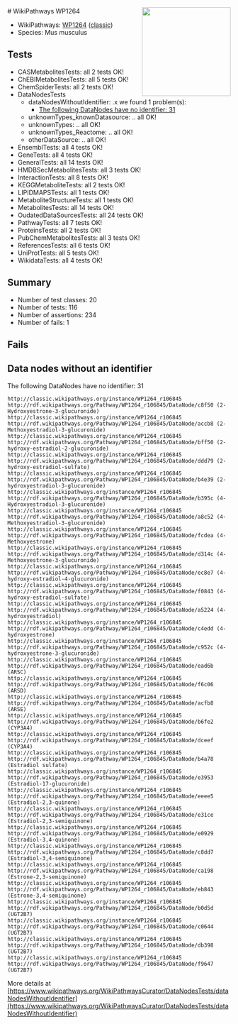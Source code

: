 <img style="float: right; width: 200px" src="https://upload.wikimedia.org/wikipedia/commons/thumb/8/83/Wplogo_with_text_500.png/640px-Wplogo_with_text_500.png" />
# WikiPathways WP1264

* WikiPathways: [WP1264](https://wikipathways.org/pathways/WP1264) ([classic](https://classic.wikipathways.org/instance/WP1264))
* Species: Mus musculus
## Tests
* CASMetabolitesTests: all 2 tests OK!
* ChEBIMetabolitesTests: all 5 tests OK!
* ChemSpiderTests: all 2 tests OK!
* DataNodesTests
    * dataNodesWithoutIdentifier: .x we found 1 problem(s):
        * [The following DataNodes have no identifier: 31](#8792c4cf)
    * unknownTypes_knownDatasource: .. all OK!
    * unknownTypes: .. all OK!
    * unknownTypes_Reactome: .. all OK!
    * otherDataSource: .. all OK!
* EnsemblTests: all 4 tests OK!
* GeneTests: all 4 tests OK!
* GeneralTests: all 14 tests OK!
* HMDBSecMetabolitesTests: all 3 tests OK!
* InteractionTests: all 8 tests OK!
* KEGGMetaboliteTests: all 2 tests OK!
* LIPIDMAPSTests: all 1 tests OK!
* MetaboliteStructureTests: all 1 tests OK!
* MetabolitesTests: all 14 tests OK!
* OudatedDataSourcesTests: all 24 tests OK!
* PathwayTests: all 7 tests OK!
* ProteinsTests: all 2 tests OK!
* PubChemMetabolitesTests: all 3 tests OK!
* ReferencesTests: all 6 tests OK!
* UniProtTests: all 5 tests OK!
* WikidataTests: all 4 tests OK!


## Summary

* Number of test classes: 20
* Number of tests: 116
* Number of assertions: 234
* Number of fails: 1

## Fails

<a name="8792c4cf" />

## Data nodes without an identifier

The following DataNodes have no identifier: 31
```
http://classic.wikipathways.org/instance/WP1264_r106845 http://rdf.wikipathways.org/Pathway/WP1264_r106845/DataNode/c8f50 (2-Hydroxyestrone-3-glucuronide)
http://classic.wikipathways.org/instance/WP1264_r106845 http://rdf.wikipathways.org/Pathway/WP1264_r106845/DataNode/accb8 (2-Methoxyestradiol-3-glucuronide)
http://classic.wikipathways.org/instance/WP1264_r106845 http://rdf.wikipathways.org/Pathway/WP1264_r106845/DataNode/bff50 (2-hydroxy-estradiol-2-glucuronide)
http://classic.wikipathways.org/instance/WP1264_r106845 http://rdf.wikipathways.org/Pathway/WP1264_r106845/DataNode/ddd79 (2-hydroxy-estradiol-sulfate)
http://classic.wikipathways.org/instance/WP1264_r106845 http://rdf.wikipathways.org/Pathway/WP1264_r106845/DataNode/b4e39 (2-hydroxyestradiol-3-glucuronide)
http://classic.wikipathways.org/instance/WP1264_r106845 http://rdf.wikipathways.org/Pathway/WP1264_r106845/DataNode/b395c (4-Hydroxyestradiol-3-glucuronide)
http://classic.wikipathways.org/instance/WP1264_r106845 http://rdf.wikipathways.org/Pathway/WP1264_r106845/DataNode/a8c52 (4-Methoxyestradiol-3-glucuronide)
http://classic.wikipathways.org/instance/WP1264_r106845 http://rdf.wikipathways.org/Pathway/WP1264_r106845/DataNode/fcdea (4-Methoxyestrone)
http://classic.wikipathways.org/instance/WP1264_r106845 http://rdf.wikipathways.org/Pathway/WP1264_r106845/DataNode/d314c (4-Methoxyestrone-3-glucuronide)
http://classic.wikipathways.org/instance/WP1264_r106845 http://rdf.wikipathways.org/Pathway/WP1264_r106845/DataNode/ec8e7 (4-hydroxy-estradiol-4-glucuronide)
http://classic.wikipathways.org/instance/WP1264_r106845 http://rdf.wikipathways.org/Pathway/WP1264_r106845/DataNode/f0843 (4-hydroxy-estradiol-sulfate)
http://classic.wikipathways.org/instance/WP1264_r106845 http://rdf.wikipathways.org/Pathway/WP1264_r106845/DataNode/a5224 (4-hydroxyestradiol)
http://classic.wikipathways.org/instance/WP1264_r106845 http://rdf.wikipathways.org/Pathway/WP1264_r106845/DataNode/c4edd (4-hydroxyestrone)
http://classic.wikipathways.org/instance/WP1264_r106845 http://rdf.wikipathways.org/Pathway/WP1264_r106845/DataNode/c952c (4-hydroxyestrone-3-glucuronide)
http://classic.wikipathways.org/instance/WP1264_r106845 http://rdf.wikipathways.org/Pathway/WP1264_r106845/DataNode/ead6b (ARSC)
http://classic.wikipathways.org/instance/WP1264_r106845 http://rdf.wikipathways.org/Pathway/WP1264_r106845/DataNode/f6c06 (ARSD)
http://classic.wikipathways.org/instance/WP1264_r106845 http://rdf.wikipathways.org/Pathway/WP1264_r106845/DataNode/acfb8 (ARSE)
http://classic.wikipathways.org/instance/WP1264_r106845 http://rdf.wikipathways.org/Pathway/WP1264_r106845/DataNode/b6fe2 (CYP3A4)
http://classic.wikipathways.org/instance/WP1264_r106845 http://rdf.wikipathways.org/Pathway/WP1264_r106845/DataNode/dceef (CYP3A4)
http://classic.wikipathways.org/instance/WP1264_r106845 http://rdf.wikipathways.org/Pathway/WP1264_r106845/DataNode/b4a78 (Estradiol sulfate)
http://classic.wikipathways.org/instance/WP1264_r106845 http://rdf.wikipathways.org/Pathway/WP1264_r106845/DataNode/e3953 (Estradiol-17-glucuronide)
http://classic.wikipathways.org/instance/WP1264_r106845 http://rdf.wikipathways.org/Pathway/WP1264_r106845/DataNode/eeee5 (Estradiol-2,3-quinone)
http://classic.wikipathways.org/instance/WP1264_r106845 http://rdf.wikipathways.org/Pathway/WP1264_r106845/DataNode/e31ce (Estradiol-2,3-semiquinone)
http://classic.wikipathways.org/instance/WP1264_r106845 http://rdf.wikipathways.org/Pathway/WP1264_r106845/DataNode/e0929 (Estradiol-3,4-quinone)
http://classic.wikipathways.org/instance/WP1264_r106845 http://rdf.wikipathways.org/Pathway/WP1264_r106845/DataNode/c8dd7 (Estradiol-3,4-semiquinone)
http://classic.wikipathways.org/instance/WP1264_r106845 http://rdf.wikipathways.org/Pathway/WP1264_r106845/DataNode/ca198 (Estrone-2,3-semiquinone)
http://classic.wikipathways.org/instance/WP1264_r106845 http://rdf.wikipathways.org/Pathway/WP1264_r106845/DataNode/eb843 (Estrone-3,4-semiquinone)
http://classic.wikipathways.org/instance/WP1264_r106845 http://rdf.wikipathways.org/Pathway/WP1264_r106845/DataNode/b0d5d (UGT2B7)
http://classic.wikipathways.org/instance/WP1264_r106845 http://rdf.wikipathways.org/Pathway/WP1264_r106845/DataNode/c0644 (UGT2B7)
http://classic.wikipathways.org/instance/WP1264_r106845 http://rdf.wikipathways.org/Pathway/WP1264_r106845/DataNode/db398 (UGT2B7)
http://classic.wikipathways.org/instance/WP1264_r106845 http://rdf.wikipathways.org/Pathway/WP1264_r106845/DataNode/f9647 (UGT2B7)
```

More details at [https://www.wikipathways.org/WikiPathwaysCurator/DataNodesTests/dataNodesWithoutIdentifier](https://www.wikipathways.org/WikiPathwaysCurator/DataNodesTests/dataNodesWithoutIdentifier)

